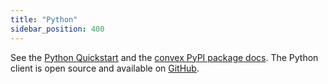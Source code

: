 ```yaml
---
title: "Python"
sidebar_position: 400
---
```


See the [Python Quickstart](/docs/quickstart/python.mdx) and the
<a href="https://pypi.org/project/convex/" target="_blank">convex PyPI package
docs</a>. The Python client is open source and available on
[GitHub](https://github.com/get-convex/convex-py).
